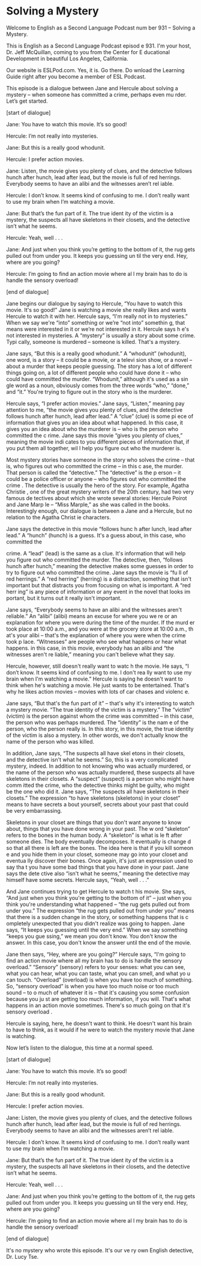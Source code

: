 # Solving a Mystery

Welcome to English as a Second Language Podcast num ber 931 – Solving a Mystery.

This is English as a Second Language Podcast episod e 931. I'm your host, Dr. Jeff McQuillan, coming to you from the Center for E ducational Development in beautiful Los Angeles, California.

Our website is ESLPod.com. Yes, it is. Go there. Do wnload the Learning Guide right after you become a member of ESL Podcast.

This episode is a dialogue between Jane and Hercule  about solving a mystery – when someone has committed a crime, perhaps even mu rder. Let’s get started.

[start of dialogue]

Jane: You have to watch this movie. It’s so good!

Hercule: I’m not really into mysteries.

Jane: But this is a really good whodunit.

Hercule: I prefer action movies.

Jane: Listen, the movie gives you plenty of clues, and the detective follows hunch after hunch, lead after lead, but the movie is full  of red herrings. Everybody seems to have an alibi and the witnesses aren’t rel iable.

Hercule: I don’t know. It seems kind of confusing to me. I don’t really want to use my brain when I’m watching a movie.

Jane: But that’s the fun part of it. The true ident ity of the victim is a mystery, the suspects all have skeletons in their closets, and the detective isn’t what he seems.

Hercule: Yeah, well . . .

Jane: And just when you think you’re getting to the  bottom of it, the rug gets pulled out from under you. It keeps you guessing un til the very end. Hey, where are you going?

Hercule: I’m going to find an action movie where al l my brain has to do is handle the sensory overload!

[end of dialogue]

Jane begins our dialogue by saying to Hercule, “You  have to watch this movie. It's so good!” Jane is watching a movie she really likes and wants Hercule to watch it with her. Hercule says, “I'm really not in to mysteries.” When we say we're “into” something or we’re “not into” somethin g, that means were interested in it or we’re not interested in it. Hercule says h e's not interested in mysteries. A “mystery” is usually a story about some crime. Typi cally, someone is murdered – someone is killed. That's a mystery.

Jane says, “But this is a really good whodunit.” A “whodunit” (whodunit), one word, is a story – it could be a movie, or a televi sion show, or a novel – about a murder that keeps people guessing. The story has a lot of different things going on, a lot of different people who could have done it – who could have committed the murder. “Whodunit,” although it's used as a sin gle word as a noun, obviously comes from the three words “who,” “done,” and “it.”  You're trying to figure out in the story who is the murderer.

Hercule says, “I prefer action movies.” Jane says, “Listen,” meaning pay attention to me, “the movie gives you plenty of clues, and the detective follows hunch after hunch, lead after lead.” A “clue” (clue) is some pi ece of information that gives you an idea about what happened. In this case, it gives  you an idea about who the murderer is – who is the person who committed the c rime. Jane says this movie “gives you plenty of clues,” meaning the movie indi cates to you different pieces of information that, if you put them all together, wil l help you figure out who the murderer is.

Most mystery stories have someone in the story who solves the crime – that is, who figures out who committed the crime – in this c ase, the murder. That person is called the “detective.” The “detective” is the p erson – it could be a police officer or anyone – who figures out who committed the crime . The detective is usually the hero of the story. For example, Agatha Christie , one of the great mystery writers of the 20th century, had two very famous de tectives about which she wrote several stories: Hercule Poirot and Jane Marp le – “Miss Marple,” as she was called in the books. Interestingly enough, our dialogue is between a Jane and a Hercule, but no relation to the Agatha Christ ie characters.

Jane says the detective in this movie “follows hunc h after lunch, lead after lead.” A “hunch” (hunch) is a guess. It's a guess about, in this case, who committed the

crime. A “lead” (lead) is the same as a clue. It's information that will help you figure out who committed the murder. The detective,  then, “follows hunch after hunch,” meaning the detective makes some guesses in  order to try to figure out who committed the crime. Jane says the movie is “fu ll of red herrings.” A “red herring” (herring) is a distraction, something that  isn't important but that distracts you from focusing on what is important. A “red herr ing” is any piece of information or any event in the novel that looks im portant, but it turns out it really isn't important.

Jane says, “Everybody seems to have an alibi and the witnesses aren't reliable.” An “alibi” (alibi) means an excuse for where you we re or an explanation for where you were during the time of the murder. If the murd er took place at 10:00 a.m., and you were at the grocery store at 10:00 a.m., th at's your alibi – that's the explanation of where you were when the crime took p lace. “Witnesses” are people who see what happens or hear what happens. in this case, in this movie, everybody has an alibi and “the witnesses aren't re liable,” meaning you can't believe what they say.

Hercule, however, still doesn't really want to watc h the movie. He says, “I don’t know. It seems kind of confusing to me. I don't rea lly want to use my brain when I'm watching a movie.” Hercule is saying he doesn't  want to think when he's watching a movie. He just wants to be entertained. That's why he likes action movies – movies with lots of car chases and violenc e.

Jane says, “But that's the fun part of it” – that's  why it's interesting to watch a mystery movie. “The true identity of the victim is a mystery.” The “victim” (victim) is the person against whom the crime was committed – in this case, the person who was perhaps murdered. The “identity” is the nam e of the person, who the person really is. In this story, in this movie, the  true identity of the victim is also a mystery. In other words, we don't actually know the  name of the person who was killed.

In addition, Jane says, “The suspects all have skel etons in their closets, and the detective isn't what he seems.” So, this is a very complicated mystery, indeed. In addition to not knowing who was actually murdered, or the name of the person who was actually murdered, these suspects all have skeletons in their closets. A “suspect” (suspect) is a person who might have comm itted the crime, who the detective thinks might be guilty, who might be the one who did it. Jane says, “The suspects all have skeletons in their closets.” The expression “to have skeletons (skeletons) in your closet” means to have secrets a bout yourself, secrets about your past that could be very embarrassing.

Skeletons in your closet are things that you don't want anyone to know about, things that you have done wrong in your past. The w ord “skeleton” refers to the bones in the human body. A “skeleton” is what is le ft after someone dies. The body eventually decomposes. It eventually is change d so that all there is left are the bones. The idea here is that if you kill someon e and you hide them in your closet, someone may go into your closet and eventua lly discover their bones. Once again, it's just an expression used to say tha t you have some bad things that you have done in your past. Jane says the dete ctive also “isn't what he seems,” meaning the detective may himself have some  secrets. Hercule says, “Yeah, well . . .”

And Jane continues trying to get Hercule to watch t his movie. She says, “And just when you think you're getting to the bottom of it” – just when you think you're understanding what happened – “the rug gets pulled out from under you.” The expression “the rug gets pulled out from under you”  means that there is a sudden change in the story, or something happens that is c ompletely unexpected that you didn't realize was going to happen. Jane says, “It keeps you guessing until the very end.” When we say something “keeps you gue ssing,” we mean you don't know. You don't know the answer. In this case, you don't know the answer until the end of the movie.

Jane then says, “Hey, where are you going?” Hercule  says, “I'm going to find an action movie where all my brain has to do is handle  the sensory overload.” “Sensory” (sensory) refers to your senses: what you  can see, what you can hear, what you can taste, what you can smell, and what yo u can touch. “Overload” (overload) is when you have too much of something. So, “sensory overload” is when you have too much noise or too much sound – to o much of whatever it is – that it's causing you some confusion because you ju st are getting too much information, if you will. That's what happens in an  action movie sometimes. There's so much going on that it's sensory overload .

Hercule is saying, here, he doesn't want to think. He doesn't want his brain to have to think, as it would if he were to watch the mystery movie that Jane is watching.

Now let’s listen to the dialogue, this time at a normal speed.

[start of dialogue]

Jane: You have to watch this movie. It’s so good!

Hercule: I’m not really into mysteries.

 Jane: But this is a really good whodunit.

Hercule: I prefer action movies.

Jane: Listen, the movie gives you plenty of clues, and the detective follows hunch after hunch, lead after lead, but the movie is full  of red herrings. Everybody seems to have an alibi and the witnesses aren’t rel iable.

Hercule: I don’t know. It seems kind of confusing to me. I don’t really want to use my brain when I’m watching a movie.

Jane: But that’s the fun part of it. The true ident ity of the victim is a mystery, the suspects all have skeletons in their closets, and the detective isn’t what he seems.

Hercule: Yeah, well . . .

Jane: And just when you think you’re getting to the  bottom of it, the rug gets pulled out from under you. It keeps you guessing un til the very end. Hey, where are you going?

Hercule: I’m going to find an action movie where al l my brain has to do is handle the sensory overload!

[end of dialogue]

It's no mystery who wrote this episode. It's our ve ry own English detective, Dr. Lucy Tse.

